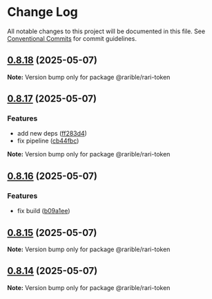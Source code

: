 # Change Log

All notable changes to this project will be documented in this file.
See [Conventional Commits](https://conventionalcommits.org) for commit guidelines.

## [0.8.18](https://github.com/rarible/protocol-contracts/compare/v0.8.17...v0.8.18) (2025-05-07)

**Note:** Version bump only for package @rarible/rari-token

## [0.8.17](https://github.com/rarible/protocol-contracts/compare/v0.8.16...v0.8.17) (2025-05-07)

### Features

- add new deps ([ff283d4](https://github.com/rarible/protocol-contracts/commit/ff283d449c57aeb87450b89f92ac7140b3114a63))
- fix pipeline ([cb44fbc](https://github.com/rarible/protocol-contracts/commit/cb44fbc7ec5805b14cb0ffea5950f859c2293ffc))

**Note:** Version bump only for package @rarible/rari-token

## [0.8.16](https://github.com/rarible/protocol-contracts/compare/v0.8.15...v0.8.16) (2025-05-07)

### Features

- fix build ([b09a1ee](https://github.com/rarible/protocol-contracts/commit/b09a1eee27c8856fa16a0722b56cdedea5d73bd2))

## [0.8.15](https://github.com/rarible/protocol-contracts/compare/v0.8.14...v0.8.15) (2025-05-07)

**Note:** Version bump only for package @rarible/rari-token

## [0.8.14](https://github.com/rarible/protocol-contracts/compare/v0.8.1...v0.8.14) (2025-05-07)

**Note:** Version bump only for package @rarible/rari-token
